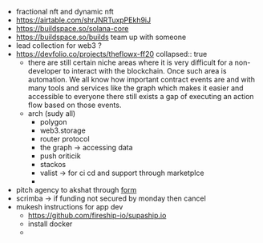 - fractional nft and dynamic nft
- https://airtable.com/shrJNRTuxpPEkh9iJ
- https://buildspace.so/solana-core
- https://buildspace.so/builds team up with someone
- lead collection for web3 ?
- https://devfolio.co/projects/theflowx-ff20
  collapsed:: true
	- there are still certain niche areas where it is very difficult for a non-developer to interact with the blockchain. Once such area is automation. We all know how important contract events are and with many tools and services like the graph which makes it easier and accessible to everyone there still exists a gap of executing an action flow based on those events.
	- arch (sudy all)
		- polygon
		- web3.storage
		- router protocol
		- the graph -> accessing data
		- push oriticik
		- stackos
		- valist -> for ci cd and support through marketplce
		-
- pitch agency to akshat through [form](https://docs.google.com/forms/d/e/1FAIpQLSeQhbx5uKARxiHrAvS3gLh-xia-WMo5h_gHSMqRjBSjlU3CFw/viewform)
- scrimba -> if funding not secured by monday then cancel
- mukesh instructions for app dev
	- https://github.com/fireship-io/supaship.io
	- install docker
	-